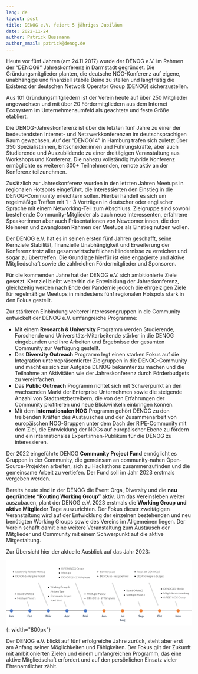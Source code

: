 ```yaml
---
lang: de
layout: post
title: DENOG e.V. feiert 5 jähriges Jubiläum
date: 2022-11-24
author: Patrick Bussmann
author_email: patrick@denog.de
---
```


Heute vor fünf Jahren (am 24.11.2017) wurde der DENOG e.V. im Rahmen der “DENOG9” Jahreskonferenz in Darmstadt gegründet. Die Gründungsmitglieder planten, die deutsche NOG-Konferenz auf eigene, unabhängige und finanziell stabile Beine zu stellen und langfristig die Existenz der deutschen Network Operator Group (DENOG) sicherzustellen.

Aus 101 Gründungsmitgliedern ist der Verein heute auf über 250 Mitglieder angewachsen und mit über 20 Fördermitgliedern aus dem Internet Ecosystem im Unternehmensumfeld als geachtete und feste Größe etabliert.

Die DENOG-Jahreskonferenz ist über die letzten fünf Jahre zu einer der bedeutendsten Internet- und Netzwerkkonferenzen im deutschsprachigen Raum gewachsen. Auf der “DENOG14” in Hamburg trafen sich zuletzt über 350 Spezialist:innen, Entscheider:innen und Führungskräfte, aber auch Studierende und Auszubildende zu einer dreitägigen Veranstaltung aus Workshops und Konferenz. Die nahezu vollständig hybride Konferenz ermöglichte es weiteren 300+ Teilnehmenden, remote aktiv an der Konferenz teilzunehmen.

Zusätzlich zur Jahreskonferenz wurden in den letzten Jahren Meetups in regionalen Hotspots eingeführt, die Interessierten den Einstieg in die DENOG-Community erleichtern sollen. Hierbei handelt es sich um regelmäßige Treffen mit 1 - 3 Vorträgen in deutscher oder englischer Sprache mit einem Networking-Teil zum Abschluss. Zielgruppe sind sowohl bestehende Community-Mitglieder als auch neue Interessenten, erfahrene Speaker:innen aber auch Präsentationen von Newcomer:innen, die den kleineren und zwanglosen Rahmen der Meetups als Einstieg nutzen wollen.

Der DENOG e.V. hat es in seinen ersten fünf Jahren geschafft, seine Kernziele Stabilität, finanzielle Unabhängigkeit und Erweiterung der Konferenz trotz aller gesamtwirtschaftlichen Hindernisse zu erreichen und sogar zu übertreffen. Die Grundlage hierfür ist eine engagierte und aktive Mitgliedschaft sowie die zahlreichen Fördermitglieder und Sponsoren.

Für die kommenden Jahre hat der DENOG e.V. sich ambitionierte Ziele gesetzt. Kernziel bleibt weiterhin die Entwicklung der Jahreskonferenz, gleichzeitig werden nach Ende der Pandemie jedoch die ehrgeizigen Ziele für regelmäßige Meetups in mindestens fünf regionalen Hotspots stark in den Fokus gestellt.

Zur stärkeren Einbindung weiterer Interessengruppen in die Community entwickelt der DENOG e.V. umfangreiche Programme:

- Mit einem **Research & University** Programm werden Studierende, Forschende und Universitäts-Mitarbeitende stärker in die DENOG eingebunden und ihre Arbeiten und Ergebnisse der gesamten Community zur Verfügung gestellt.
- Das **Diversity Outreach** Programm legt einen starken Fokus auf die Integration unterrepräsentierter Zielgruppen in die DENOG-Community und macht es sich zur Aufgabe DENOG bekannter zu machen und die Teilnahme an Aktivitäten wie der Jahreskonferenz durch Förderbudgets zu vereinfachen.
- Das **Public Outreach** Programm richtet sich mit Schwerpunkt an den wachsenden Markt der Enterprise Unternehmen sowie die steigende Anzahl von Stadtnetzbetreibern, die von den Erfahrungen der Community profitieren und neue Blickwinkeln einbringen können.
- Mit dem **internationalen NOG** Programm  gehört DENOG zu den treibenden Kräften des Austausches und der Zusammenarbeit von europäischen NOG-Gruppen unter dem Dach der RIPE-Community mit dem Ziel, die Entwicklung der NOGs auf europäischer Ebene zu fördern und ein internationales Expert:innen-Publikum für die DENOG zu interessieren.


Der 2022 eingeführte DENOG **Community Project Fund** ermöglicht es Gruppen in der Community, die gemeinsam an community-nahen Open-Source-Projekten arbeiten, sich zu Hackathons zusammenzufinden und die gemeinsame Arbeit zu vertiefen. Der Fund soll im Jahr 2023 erstmals vergeben werden.

Bereits heute sind in der DENOG die Event Orga, Diversity und die **neu gegründete “Routing Working Group”** aktiv. Um das Vereinsleben weiter auszubauen, plant der DENOG e.V. 2023 erstmals die **Working Group und aktive Mitglieder** Tage auszurichten. Der Fokus dieser zweitägigen Veranstaltung wird auf der Entwicklung der einzelnen bestehenden und neu benötigten Working Groups sowie des Vereins im Allgemeinen liegen. Der Verein schafft damit eine weitere Veranstaltung zum Austausch der Mitglieder und Community mit einem Schwerpunkt auf die aktive Mitgestaltung.

Zur Übersicht hier der aktuelle Ausblick auf das Jahr 2023:


![DENOG Agenda 2023](/files/community_blog/20221124_denog_timeline_2023.png){: width="800px"}

Der DENOG e.V. blickt auf fünf erfolgreiche Jahre zurück, steht aber erst am Anfang seiner Möglichkeiten und Fähigkeiten. Der Fokus gilt der Zukunft mit ambitionierten Zielen und einem umfangreichen Programm, das eine aktive Mitgliedschaft erfordert und auf den persönlichen Einsatz vieler Ehrenamtlicher zählt.